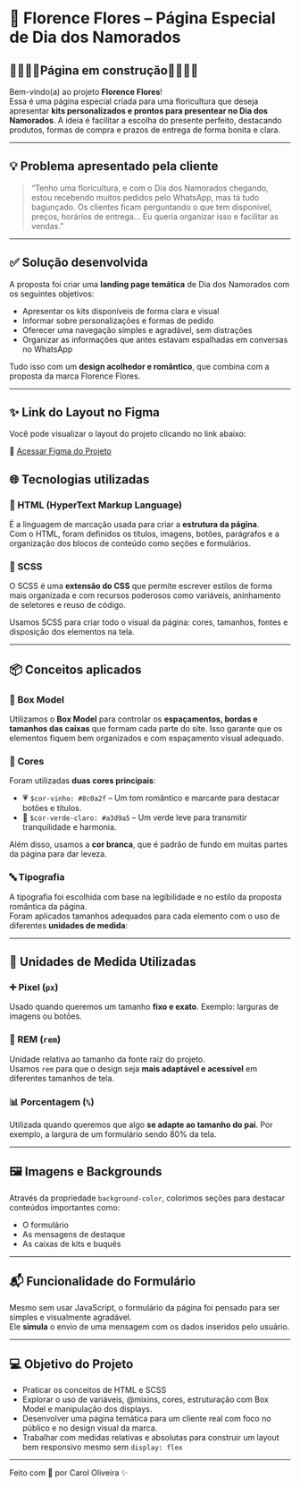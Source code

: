 # 💐 Florence Flores – Página Especial de Dia dos Namorados
## 🚧👷🏼‍♀️Página em construção🚧👷🏼‍♀️

Bem-vindo(a) ao projeto **Florence Flores**!  
Essa é uma página especial criada para uma floricultura que deseja apresentar **kits personalizados e prontos para presentear no Dia dos Namorados**. A ideia é facilitar a escolha do presente perfeito, destacando produtos, formas de compra e prazos de entrega de forma bonita e clara.

---
## 💡 Problema apresentado pela cliente

> “Tenho uma floricultura, e com o Dia dos Namorados chegando, estou recebendo muitos pedidos pelo WhatsApp, mas tá tudo bagunçado. Os clientes ficam perguntando o que tem disponível, preços, horários de entrega… Eu queria organizar isso e facilitar as vendas.”

---

## ✅ Solução desenvolvida

A proposta foi criar uma **landing page temática** de Dia dos Namorados com os seguintes objetivos:
- Apresentar os kits disponíveis de forma clara e visual
- Informar sobre personalizações e formas de pedido
- Oferecer uma navegação simples e agradável, sem distrações
- Organizar as informações que antes estavam espalhadas em conversas no WhatsApp

Tudo isso com um **design acolhedor e romântico**, que combina com a proposta da marca Florence Flores.

---

## ✨ Link do Layout no Figma

Você pode visualizar o layout do projeto clicando no link abaixo:

🔗 [Acessar Figma do Projeto](https://www.figma.com/design/8Ie0uQQth1R0MV7W1CWMGn/Dia-dos-Namorados?node-id=0-1&p=f&t=KZ0hinDH560X4u9Z-0)

## 🌐 Tecnologias utilizadas

### 📄 HTML (HyperText Markup Language)
É a linguagem de marcação usada para criar a **estrutura da página**.  
Com o HTML, foram definidos os títulos, imagens, botões, parágrafos e a organização dos blocos de conteúdo como seções e formulários.

### 🎨 SCSS 
O SCSS é uma **extensão do CSS** que permite escrever estilos de forma mais organizada e com recursos poderosos como variáveis, aninhamento de seletores e reuso de código.

Usamos SCSS para criar todo o visual da página: cores, tamanhos, fontes e disposição dos elementos na tela.

---

## 📦 Conceitos aplicados

### 📏 Box Model
Utilizamos o **Box Model** para controlar os **espaçamentos, bordas e tamanhos das caixas** que formam cada parte do site. Isso garante que os elementos fiquem bem organizados e com espaçamento visual adequado.

### 🎨 Cores
Foram utilizadas **duas cores principais**:
- 💗 `$cor-vinho: #8c0a2f` – Um tom romântico e marcante para destacar botões e títulos.
- 🌿 `$cor-verde-claro: #a3d9a5` – Um verde leve para transmitir tranquilidade e harmonia.

Além disso, usamos a **cor branca**, que é padrão de fundo em muitas partes da página para dar leveza.

### 🔤 Tipografia
A tipografia foi escolhida com base na legibilidade e no estilo da proposta romântica da página.  
Foram aplicados tamanhos adequados para cada elemento com o uso de diferentes **unidades de medida**:

---

## 📐 Unidades de Medida Utilizadas

### ➕ Pixel (`px`)
Usado quando queremos um tamanho **fixo e exato**. Exemplo: larguras de imagens ou botões.

### 🔁 REM (`rem`)
Unidade relativa ao tamanho da fonte raiz do projeto.  
Usamos `rem` para que o design seja **mais adaptável e acessível** em diferentes tamanhos de tela.

### 📊 Porcentagem (`%`)
Utilizada quando queremos que algo **se adapte ao tamanho do pai**. Por exemplo, a largura de um formulário sendo 80% da tela.

---

## 🖼️ Imagens e Backgrounds

Através da propriedade `background-color`, colorimos seções para destacar conteúdos importantes como:
- O formulário
- As mensagens de destaque
- As caixas de kits e buquês

---

## 📬 Funcionalidade do Formulário

Mesmo sem usar JavaScript, o formulário da página foi pensado para ser simples e visualmente agradável.  
Ele **simula** o envio de uma mensagem com os dados inseridos pelo usuário.

---

## 💻 Objetivo do Projeto

- Praticar os conceitos de HTML e SCSS
- Explorar o uso de variáveis, @mixins, cores, estruturação com Box Model e manipulação dos displays.
- Desenvolver uma página temática para um cliente real com foco no público e no design visual da marca.
- Trabalhar com medidas relativas e absolutas para construir um layout bem responsivo mesmo sem `display: flex`

---

Feito com 💖 por Carol Oliveira ✨  
